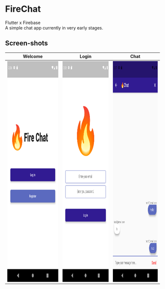 # FireChat
Flutter x Firebase </br>
A simple chat app currently in very early stages.

## Screen-shots
Welcome             |  Login  |  Chat
:-------------------------:|:-------------------------:|:-------------------------:
<img src='https://github.com/Jade9ja/FireChat/blob/main/screenshots/main.png' height='720' width='720*0.3'>  |  <img src='https://github.com/Jade9ja/FireChat/blob/main/screenshots/login.png' height='720' width='720*0.3'> | <img src='https://github.com/Jade9ja/FireChat/blob/main/screenshots/chat.png' height='720' width='720*0.3'>
